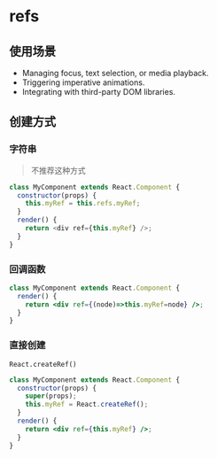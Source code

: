# refs

## 使用场景

- Managing focus, text selection, or media playback.
- Triggering imperative animations.
- Integrating with third-party DOM libraries.

## 创建方式

### 字符串 

> 不推荐这种方式

```javascript
class MyComponent extends React.Component {
  constructor(props) {
    this.myRef = this.refs.myRef;
  }
  render() {
    return <div ref={this.myRef} />;
  }
}
```



### 回调函数

```jsx
class MyComponent extends React.Component {
  render() {
    return <div ref={(node)=>this.myRef=node} />;
  }
}
```



### 直接创建

 `React.createRef()`

```jsx
class MyComponent extends React.Component {
  constructor(props) {
    super(props);
    this.myRef = React.createRef();
  }
  render() {
    return <div ref={this.myRef} />;
  }
}
```